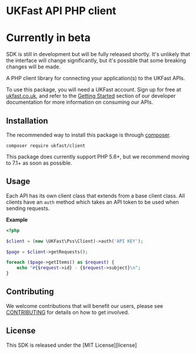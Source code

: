 UKFast API PHP client
=====================

# Currently in beta

SDK is still in development but will be fully released shortly. It's unlikely that the interface will change significantly, but it's possible that some breaking changes will be made.

A PHP client library for connecting your application(s) to the UKFast APIs. 

To use this package, you will need a UKFast account. Sign up for free at [ukfast.co.uk][1], 
and refer to the [Getting Started][2] section of our developer documentation for more information on consuming our APIs.


Installation
------------

The recommended way to install this package is through [composer](https://getcomposer.org).

```
composer require ukfast/client
```

This package does currently support PHP 5.6+, but we recommend moving to 7.1+ as soon as possible. 


Usage
-----

Each API has its own client class that extends from a base client class. All clients have an `auth` method which takes an API token to be used when sending requests.

**Example**

```php
<?php

$client = (new \UKFast\Pss\Client)->auth('API KEY');

$page = $client->getRequests();

foreach ($page->getItems() as $request) {
    echo "#{$request->id} - {$request->subject}\n";
}
```


Contributing
------------

We welcome contributions that will benefit our users, 
please see [CONTRIBUTING](CONTRIBUTING.md) for details on how to get involved.


License
-------

This SDK is released under the [MIT License][license]


[1]: https://www.ukfast.co.uk/myukfast-signup.html??utm_source=github&utm_medium=link&utm_campaign=apio
[2]: https://developers.ukfast.io/getting-started?utm_source=github&utm_medium=link&utm_campaign=apio
